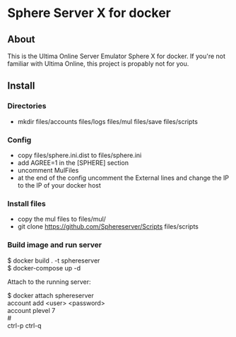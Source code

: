 # Sphere Server X for docker

## About

This is the Ultima Online Server Emulator Sphere X for docker. If you're not
familiar with Ultima Online, this project is propably not for you.

## Install

### Directories

  * mkdir files/accounts files/logs files/mul files/save files/scripts

### Config

  * copy files/sphere.ini.dist to files/sphere.ini
  * add AGREE=1 in the [SPHERE] section
  * uncomment MulFiles
  * at the end of the config uncomment the External lines and change the IP to
    the IP of your docker host
  
### Install files

  * copy the mul files to files/mul/
  * git clone https://github.com/Sphereserver/Scripts files/scripts

### Build image and run server

  $ docker build . -t sphereserver\
  $ docker-compose up -d

Attach to the running server:
  
  $ docker attach sphereserver\
  account add \<user\> \<password\>\
  account <user> plevel 7\
  #\
  ctrl-p ctrl-q
